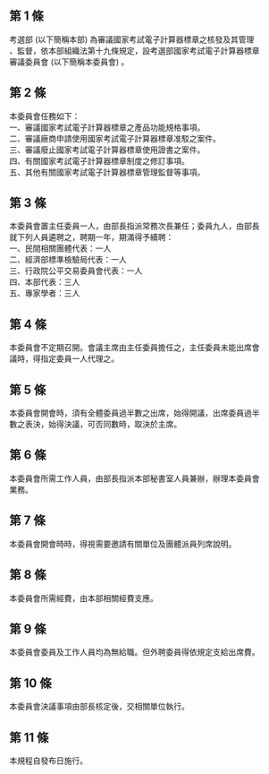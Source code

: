 第 1 條
-------
考選部 (以下簡稱本部) 為審議國家考試電子計算器標章之核發及其管理  
、監督，依本部組織法第十九條規定，設考選部國家考試電子計算器標章  
審議委員會 (以下簡稱本委員會) 。

第 2 條
-------
本委員會任務如下：  
一、審議國家考試電子計算器標章之產品功能規格事項。  
二、審議廠商申請使用國家考試電子計算器標章准駁之案件。  
三、審議廢止國家考試電子計算器標章使用證書之案件。  
四、有關國家考試電子計算器標章制度之修訂事項。  
五、其他有關國家考試電子計算器標章管理監督等事項。

第 3 條
-------
本委員會置主任委員一人，由部長指派常務次長兼任；委員九人，由部長  
就下列人員遴聘之，聘期一年，期滿得予續聘：  
一、民間相關團體代表：一人  
二、經濟部標準檢驗局代表：一人  
三、行政院公平交易委員會代表：一人  
四、本部代表：三人  
五、專家學者：三人

第 4 條
-------
本委員會不定期召開。會議主席由主任委員擔任之，主任委員未能出席會  
議時，得指定委員一人代理之。

第 5 條
-------
本委員會開會時，須有全體委員過半數之出席，始得開議，出席委員過半  
數之表決，始得決議，可否同數時，取決於主席。

第 6 條
-------
本委員會所需工作人員，由部長指派本部秘書室人員兼辦，辦理本委員會  
業務。

第 7 條
-------
本委員會開會時時，得視需要邀請有關單位及團體派員列席說明。

第 8 條
-------
本委員會所需經費，由本部相關經費支應。

第 9 條
-------
本委員會委員及工作人員均為無給職。但外聘委員得依規定支給出席費。

第 10 條
--------
本委員會決議事項由部長核定後，交相關單位執行。

第 11 條
--------
本規程自發布日施行。

